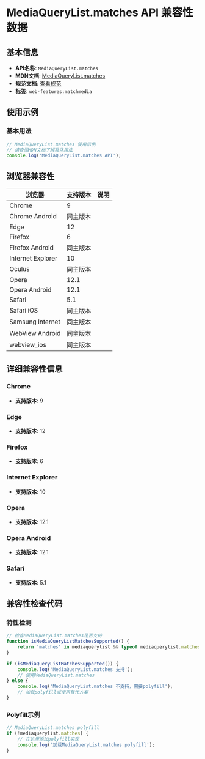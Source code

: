 # MediaQueryList.matches API 兼容性数据

## 基本信息

- **API名称**: `MediaQueryList.matches`
- **MDN文档**: [MediaQueryList.matches](https://developer.mozilla.org/docs/Web/API/MediaQueryList/matches)
- **规范文档**: [查看规范](https://drafts.csswg.org/cssom-view/#dom-mediaquerylist-matches)
- **标签**: `web-features:matchmedia`

## 使用示例

### 基本用法

```javascript
// MediaQueryList.matches 使用示例
// 请查阅MDN文档了解具体用法
console.log('MediaQueryList.matches API');
```

## 浏览器兼容性

| 浏览器 | 支持版本 | 说明 |
|--------|----------|------|
| Chrome | 9 |  |
| Chrome Android | 同主版本 |  |
| Edge | 12 |  |
| Firefox | 6 |  |
| Firefox Android | 同主版本 |  |
| Internet Explorer | 10 |  |
| Oculus | 同主版本 |  |
| Opera | 12.1 |  |
| Opera Android | 12.1 |  |
| Safari | 5.1 |  |
| Safari iOS | 同主版本 |  |
| Samsung Internet | 同主版本 |  |
| WebView Android | 同主版本 |  |
| webview_ios | 同主版本 |  |

## 详细兼容性信息

### Chrome

- **支持版本**: 9

### Edge

- **支持版本**: 12

### Firefox

- **支持版本**: 6

### Internet Explorer

- **支持版本**: 10

### Opera

- **支持版本**: 12.1

### Opera Android

- **支持版本**: 12.1

### Safari

- **支持版本**: 5.1

## 兼容性检查代码

### 特性检测

```javascript
// 检查MediaQueryList.matches是否支持
function isMediaQueryListMatchesSupported() {
    return 'matches' in mediaquerylist && typeof mediaquerylist.matches === 'function';
}

if (isMediaQueryListMatchesSupported()) {
    console.log('MediaQueryList.matches 支持');
    // 使用MediaQueryList.matches
} else {
    console.log('MediaQueryList.matches 不支持，需要polyfill');
    // 加载polyfill或使用替代方案
}
```

### Polyfill示例

```javascript
// MediaQueryList.matches polyfill
if (!mediaquerylist.matches) {
    // 在这里添加polyfill实现
    console.log('加载MediaQueryList.matches polyfill');
}
```

